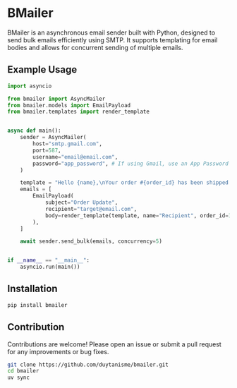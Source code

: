 # BMailer

BMailer is an asynchronous email sender built with Python, designed to send bulk emails efficiently using SMTP. It supports templating for email bodies and allows for concurrent sending of multiple emails.

## Example Usage

```python
import asyncio

from bmailer import AsyncMailer
from bmailer.models import EmailPayload
from bmailer.templates import render_template


async def main():
    sender = AsyncMailer(
        host="smtp.gmail.com",
        port=587,
        username="email@email.com",
        password="app_password", # If using Gmail, use an App Password
    )

    template = "Hello {name},\nYour order #{order_id} has been shipped."
    emails = [
        EmailPayload(
            subject="Order Update",
            recipient="target@email.com",
            body=render_template(template, name="Recipient", order_id=123),
        ),
    ]

    await sender.send_bulk(emails, concurrency=5)


if __name__ == "__main__":
    asyncio.run(main())
```

## Installation

```bash
pip install bmailer
```

## Contribution

Contributions are welcome! Please open an issue or submit a pull request for any improvements or bug fixes.

```bash
git clone https://github.com/duytanisme/bmailer.git
cd bmailer
uv sync
```
